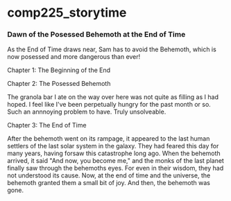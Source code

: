 # comp225_storytime

### Dawn of the Posessed Behemoth at the End of Time

As the End of Time draws near, Sam has to avoid the Behemoth, which is now posessed and more dangerous than ever!

Chapter 1: The Beginning of the End

Chapter 2: The Posessed Behemoth

The granola bar I ate on the way over here was not quite as filling as I had hoped. I feel like I've been perpetually hungry for the past month or so. Such an annnoying problem to have. Truly unsolveable.

Chapter 3: The End of Time

After the behemoth went on its rampage, it appeared to the last human settlers of the last solar system in the galaxy. They had feared this day for many years, having forsaw this catastrophe long ago. When the behemoth arrived, it said "And now, you become me," and the monks of the last planet finally saw through the behemoths eyes. For even in their wisdom, they had not understood its cause. Now, at the end of time and the universe, the behemoth granted them a small bit of joy. And then, the behemoth was gone.